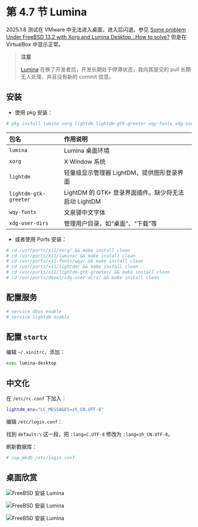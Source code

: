 # 第 4.7 节 Lumina

2025.1.8 测试在 VMware 中无法进入桌面，进入后闪退。参见 [Some problem Under FreeBSD 13.2 with Xorg and Lumina Desktop...How to solve?](https://forums.freebsd.org/threads/some-problem-under-freebsd-13-2-with-xorg-and-lumina-desktop-how-to-solve.88882/)
但是在 VirtualBox 中显示正常。


>**注意**
>
>[Lumina](https://github.com/lumina-desktop/lumina) 在换了开发者后，开发长期处于停滞状态，我向其提交的 pull 长期无人处理，并且没有新的 commit 信息。

## 安装

- 使用 pkg 安装：

```sh
# pkg install lumina xorg lightdm lightdm-gtk-greeter wqy-fonts xdg-user-dirs
```


| 包名                   | 作用说明                                                                 |
|:------------------------|:--------------------------------------------------------------------------|
| `lumina`               | Lumina 桌面环境 |
| `xorg`                 | X Window 系统 |
| `lightdm`              | 轻量级显示管理器 LightDM，提供图形登录界面|
| `lightdm-gtk-greeter`  | LightDM 的 GTK+ 登录界面插件。缺少将无法启动 LightDM |
| `wqy-fonts`            | 文泉驿中文字体|
| `xdg-user-dirs`        | 管理用户目录，如“桌面”、“下载”等 |


- 或者使用 Ports 安装：

```sh
# cd /usr/ports/x11/xorg/ && make install clean
# cd /usr/ports/x11/lumina/ && make install clean
# cd /usr/ports/x11-fonts/wqy/ && make install clean
# cd /usr/ports/x11/lightdm/ && make install clean
# cd /usr/ports/x11/lightdm-gtk-greeter/ && make install clean
# cd /usr/ports/devel/xdg-user-dirs/ && make install clean 
```

## 配置服务


```sh
# service dbus enable
# service lightdm enable
```

## 配置 `startx`

编辑 `~/.xinitrc`，添加：

```sh
exec lumina-desktop
```

## 中文化

在 `/etc/rc.conf` 下加入：

```sh
lightdm_env="LC_MESSAGES=zh_CN.UTF-8" 
```

编辑 `/etc/login.conf`：

找到 `default:\` 这一段，把 `:lang=C.UTF-8` 修改为 `:lang=zh_CN.UTF-8`。

刷新数据库：

```sh
# cap_mkdb /etc/login.conf
```

## 桌面欣赏

![FreeBSD 安装 Lumina](../.gitbook/assets/lumina1.png)

![FreeBSD 安装 Lumina](../.gitbook/assets/lumina2.png)

![FreeBSD 安装 Lumina](../.gitbook/assets/lumina3.png)
